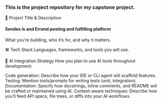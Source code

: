 ### This is the project repository for my capstone project.

🔖 Project Title & Description
#### Sendex is and Errand posting and fulfilling platform

What you’re building, who it’s for, and why it matters.

🛠️ Tech Stack
Languages, frameworks, and tools you will use.

🧠 AI Integration Strategy
How you plan to use AI tools throughout development:

Code generation: Describe how your IDE or CLI agent will scaffold features.
Testing: Mention tools/prompts for writing tests (unit, integration).
Documentation: Specify how docstrings, inline comments, and README will be crafted or maintained using AI.
Context-aware techniques: Describe how you’ll feed API specs, file trees, or diffs into your AI workflows.